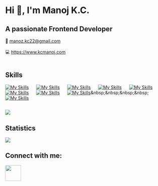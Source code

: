 # Hi 👋, I'm Manoj K.C.

## A passionate Frontend Developer

📩 manoz.kc22@gmail.com
<br/>
<br/>
💻 https://www.kcmanoj.com
<br/>
<br/>

## Skills


[![My Skills](https://skillicons.dev/icons?i=js)](https://developer.mozilla.org/en-US/docs/Web/JavaScript)&nbsp;&nbsp;&nbsp;&nbsp;&nbsp;
[![My Skills](https://skillicons.dev/icons?i=ts)](https://www.typescriptlang.org)&nbsp;&nbsp;&nbsp;&nbsp;&nbsp;
[![My Skills](https://skillicons.dev/icons?i=react)](https://reactjs.org)&nbsp;&nbsp;&nbsp;&nbsp;&nbsp;
[![My Skills](https://skillicons.dev/icons?i=html)](https://www.w3.org/html)&nbsp;&nbsp;&nbsp;&nbsp;&nbsp;
[![My Skills](https://skillicons.dev/icons?i=css)](https://www.w3schools.com/css)&nbsp;&nbsp;&nbsp;&nbsp;&nbsp;
[![My Skills](https://skillicons.dev/icons?i=bootstrap)](https://getbootstrap.com)&nbsp;&nbsp;&nbsp;&nbsp;&nbsp;
[![My Skills](https://skillicons.dev/icons?i=jest)](https://jestjs.io)&nbsp;&nbsp;&nbsp;&nbsp;&nbsp;
[![My Skills](https://skillicons.dev/icons?i=sqlite)]([https://skillicons.dev](https://www.sqlite.org))&nbsp;&nbsp;&nbsp;&nbsp;&nbsp;
[![My Skills](https://skillicons.dev/icons?i=git)](https://git-scm.com)


## 

<a href="https://github.com/kcmanoz/kcmanoz">
  <img align="center" src="https://github-readme-stats.vercel.app/api/top-langs/?username=kcmanoz&hide=java&langs_count=6&title_color=ffffff&text_color=c9cacc&icon_color=2bbc8a&bg_color=1d1f21" />
</a>

## Statistics

<img src="https://github-readme-streak-stats.herokuapp.com/?user=kcmanoz"/>

## Connect with me:

<a href="https://linkedin.com/in/kc-manoj" target="blank"><img height="50" src="https://www.vectorlogo.zone/logos/linkedin/linkedin-ar21.svg" /></a>

